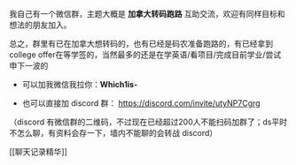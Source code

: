 我自己有一个微信群，主题大概是 **加拿大转码跑路** 互助交流，欢迎有同样目标和想法的朋友加入。

总之，群里有已在加拿大想转码的，也有已经是码农准备跑路的，有已经拿到college offer在等学签的，当然最多的还是在学英语/看项目/完成目前学业/尝试申下一波的

- 可以加我微信我拉你：**Which1is-** 

- 也可以直接加 discord 群： https://discord.com/invite/utyNP7Cgrg

（discord 有微信群的二维码，不过现在已经超过200人不能扫码加群了；ds平时不怎么聊，有资料会存一下，墙内不能聊的会转战 discord）

<!--- 建了一个微信的过渡群-->

[[聊天记录精华]]